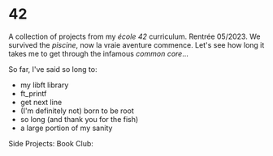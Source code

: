 # 42
A collection of projects from my _école 42_ curriculum. Rentrée 05/2023.
We survived the _piscine_, now la vraie aventure commence. Let's see how long it takes me to get through the infamous _common core_...

So far, I've said so long to:
- my libft library
- ft_printf
- get next line
- (I'm definitely not) born to be root
- so long (and thank you for the fish)
- a large portion of my sanity

Side Projects:
Book Club:

